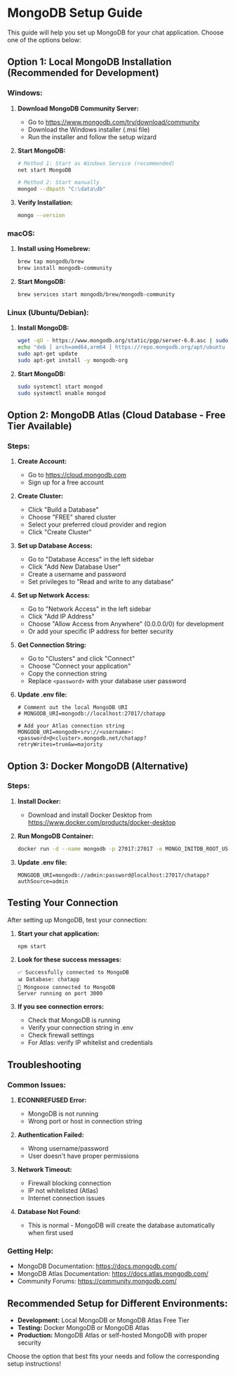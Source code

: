 # MongoDB Setup Guide

This guide will help you set up MongoDB for your chat application. Choose one of the options below:

## Option 1: Local MongoDB Installation (Recommended for Development)

### Windows:
1. **Download MongoDB Community Server:**
   - Go to https://www.mongodb.com/try/download/community
   - Download the Windows installer (.msi file)
   - Run the installer and follow the setup wizard

2. **Start MongoDB:**
   ```bash
   # Method 1: Start as Windows Service (recommended)
   net start MongoDB

   # Method 2: Start manually
   mongod --dbpath "C:\data\db"
   ```

3. **Verify Installation:**
   ```bash
   mongo --version
   ```

### macOS:
1. **Install using Homebrew:**
   ```bash
   brew tap mongodb/brew
   brew install mongodb-community
   ```

2. **Start MongoDB:**
   ```bash
   brew services start mongodb/brew/mongodb-community
   ```

### Linux (Ubuntu/Debian):
1. **Install MongoDB:**
   ```bash
   wget -qO - https://www.mongodb.org/static/pgp/server-6.0.asc | sudo apt-key add -
   echo "deb [ arch=amd64,arm64 ] https://repo.mongodb.org/apt/ubuntu focal/mongodb-org/6.0 multiverse" | sudo tee /etc/apt/sources.list.d/mongodb-org-6.0.list
   sudo apt-get update
   sudo apt-get install -y mongodb-org
   ```

2. **Start MongoDB:**
   ```bash
   sudo systemctl start mongod
   sudo systemctl enable mongod
   ```

## Option 2: MongoDB Atlas (Cloud Database - Free Tier Available)

### Steps:
1. **Create Account:**
   - Go to https://cloud.mongodb.com
   - Sign up for a free account

2. **Create Cluster:**
   - Click "Build a Database"
   - Choose "FREE" shared cluster
   - Select your preferred cloud provider and region
   - Click "Create Cluster"

3. **Set up Database Access:**
   - Go to "Database Access" in the left sidebar
   - Click "Add New Database User"
   - Create a username and password
   - Set privileges to "Read and write to any database"

4. **Set up Network Access:**
   - Go to "Network Access" in the left sidebar
   - Click "Add IP Address"
   - Choose "Allow Access from Anywhere" (0.0.0.0/0) for development
   - Or add your specific IP address for better security

5. **Get Connection String:**
   - Go to "Clusters" and click "Connect"
   - Choose "Connect your application"
   - Copy the connection string
   - Replace `<password>` with your database user password

6. **Update .env file:**
   ```env
   # Comment out the local MongoDB URI
   # MONGODB_URI=mongodb://localhost:27017/chatapp

   # Add your Atlas connection string
   MONGODB_URI=mongodb+srv://<username>:<password>@<cluster>.mongodb.net/chatapp?retryWrites=true&w=majority
   ```

## Option 3: Docker MongoDB (Alternative)

### Steps:
1. **Install Docker:**
   - Download and install Docker Desktop from https://www.docker.com/products/docker-desktop

2. **Run MongoDB Container:**
   ```bash
   docker run -d --name mongodb -p 27017:27017 -e MONGO_INITDB_ROOT_USERNAME=admin -e MONGO_INITDB_ROOT_PASSWORD=password mongo:latest
   ```

3. **Update .env file:**
   ```env
   MONGODB_URI=mongodb://admin:password@localhost:27017/chatapp?authSource=admin
   ```

## Testing Your Connection

After setting up MongoDB, test your connection:

1. **Start your chat application:**
   ```bash
   npm start
   ```

2. **Look for these success messages:**
   ```
   ✅ Successfully connected to MongoDB
   📊 Database: chatapp
   🔗 Mongoose connected to MongoDB
   Server running on port 3000
   ```

3. **If you see connection errors:**
   - Check that MongoDB is running
   - Verify your connection string in .env
   - Check firewall settings
   - For Atlas: verify IP whitelist and credentials

## Troubleshooting

### Common Issues:

1. **ECONNREFUSED Error:**
   - MongoDB is not running
   - Wrong port or host in connection string

2. **Authentication Failed:**
   - Wrong username/password
   - User doesn't have proper permissions

3. **Network Timeout:**
   - Firewall blocking connection
   - IP not whitelisted (Atlas)
   - Internet connection issues

4. **Database Not Found:**
   - This is normal - MongoDB will create the database automatically when first used

### Getting Help:
- MongoDB Documentation: https://docs.mongodb.com/
- MongoDB Atlas Documentation: https://docs.atlas.mongodb.com/
- Community Forums: https://community.mongodb.com/

## Recommended Setup for Different Environments:

- **Development:** Local MongoDB or MongoDB Atlas Free Tier
- **Testing:** Docker MongoDB or MongoDB Atlas
- **Production:** MongoDB Atlas or self-hosted MongoDB with proper security

Choose the option that best fits your needs and follow the corresponding setup instructions!
